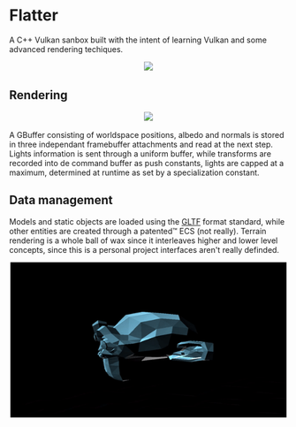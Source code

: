 # Flatter

A C++ Vulkan sanbox built with the intent of learning Vulkan and some advanced rendering techiques.

<p align="center">
  <img width="500vw" height="auto" src="docs/images/terrain.gif">
</p>

## Rendering

<p align="center">
  <img width="500vw" height="auto" src="docs/images/day.gif">
</p>

A GBuffer consisting of worldspace positions, albedo and normals is stored in three independant framebuffer attachments and read at the next step. Lights information is sent through a uniform buffer, while transforms are recorded into de command buffer as push constants, lights are capped at a maximum, determined at runtime as set by a specialization constant.

## Data management

Models and static objects are loaded using the [GLTF](https://www.khronos.org/gltf/) format standard, while other entities are created through a patented™ ECS (not really). Terrain rendering is a whole ball of wax since it interleaves higher and lower level concepts, since this is a personal project interfaces aren't really definded.

<p align="center">
  <img width="500vw" height="auto" src="docs/images/suzanne.gif">
</p>